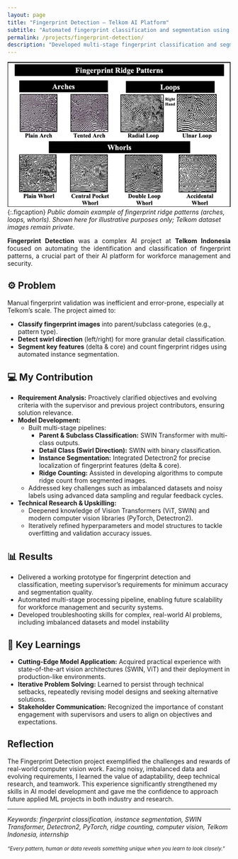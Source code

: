 ```yaml
---
layout: page
title: "Fingerprint Detection — Telkom AI Platform"
subtitle: "Automated fingerprint classification and segmentation using Vision Transformers"
permalink: /projects/fingerprint-detection/
description: "Developed multi-stage fingerprint classification and segmentation models as part of an AI platform for Telkom Indonesia, uisng SWIN and Vision Transformers for parent/subclass detection and ridge counting."
---
```


![Fingerprint Ridge Patterns](/assets/img/fingerprint-sample.png)
{:.figcaption}
*Public domain example of fingerprint ridge patterns (arches, loops, whorls). Shown here for illustrative purposes only; Telkom dataset images remain private.*

<section class="lead" style="text-align: justify;">
<strong>Fingerprint Detection</strong> was a complex AI project at <strong>Telkom Indonesia</strong> focused on automating the identification and classification of fingerprint patterns, a crucial part of their AI platform for workforce management and security.
</section>

## ⚙️ Problem

Manual fingerprint validation was inefficient and error-prone, especially at Telkom’s scale. The project aimed to:

- **Classify fingerprint images** into parent/subclass categories (e.g., pattern type).
- **Detect swirl direction** (left/right) for more granular detail classification.
- **Segment key features** (delta & core) and count fingerprint ridges using automated instance segmentation.

## 💻 My Contribution

- **Requirement Analysis:** Proactively clarified objectives and evolving criteria with the supervisor and previous project contributors, ensuring solution relevance.
- **Model Development:**  
  - Built multi-stage pipelines:  
    - **Parent & Subclass Classification:** SWIN Transformer with multi-class outputs.  
    - **Detail Class (Swirl Direction):** SWIN with binary classification.
    - **Instance Segmentation:** Integrated Detectron2 for precise localization of fingerprint features (delta & core).
    - **Ridge Counting:** Assisted in developing algorithms to compute ridge count from segmented images.
  - Addressed key challenges such as imbalanced datasets and noisy labels using advanced data sampling and regular feedback cycles.
- **Technical Research & Upskilling:**  
  - Deepened knowledge of Vision Transformers (ViT, SWIN) and modern computer vision libraries (PyTorch, Detectron2).
  - Iteratively refined hyperparameters and model structures to tackle overfitting and validation accuracy issues.

## 📊 Results

- Delivered a working prototype for fingerprint detection and classification, meeting supervisor’s requirements for minimum accuracy and segmentation quality.
- Automated multi-stage processing pipeline, enabling future scalability for workforce management and security systems.
- Developed troubleshooting skills for complex, real-world AI problems, including imbalanced datasets and model instability

## 🧠 Key Learnings

- **Cutting-Edge Model Application:** Acquired practical experience with state-of-the-art vision architectures (SWIN, ViT) and their deployment in production-like environments.
- **Iterative Problem Solving:** Learned to persist through technical setbacks, repeatedly revising model designs and seeking alternative solutions.
- **Stakeholder Communication:** Recognized the importance of constant engagement with supervisors and users to align on objectives and expectations.

## Reflection

The Fingerprint Detection project exemplified the challenges and rewards of real-world computer vision work. Facing noisy, imbalanced data and evolving requirements, I learned the value of adaptability, deep technical research, and teamwork. This experience significantly strengthened my skills in AI model development and gave me the confidence to approach future applied ML projects in both industry and research.

---

*Keywords: fingerprint classification, instance segmentation, SWIN Transformer, Detectron2, PyTorch, ridge counting, computer vision, Telkom Indonesia, internship*

<p><small><em>“Every pattern, human or data reveals something unique when you learn to look closely.”</em></small></p>
